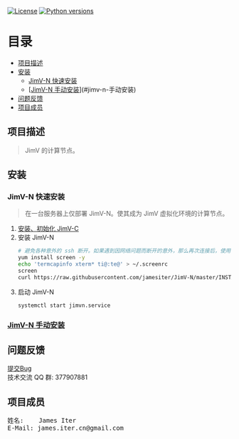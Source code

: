 [![License](https://img.shields.io/badge/License-GPL3-blue.svg)](http://www.gnu.org/licenses/gpl-3.0.html)
[![Python versions](https://img.shields.io/badge/Python-2.7.10-blue.svg)](https://www.python.org)


[TOC]: # "目录"

# 目录
- [项目描述](#项目描述)
- [安装](#安装)
    - [JimV-N 快速安装](#jimv-n-快速安装)
    - [[JimV-N 手动安装](docs/install.md)](#jimv-n-手动安装)
- [问题反馈](#问题反馈)
- [项目成员](#项目成员)


## 项目描述

> JimV 的计算节点。


## 安装

### JimV-N 快速安装
> 在一台服务器上仅部署 JimV-N。使其成为 JimV 虚拟化环境的计算节点。

1. [安装、初始化 JimV-C](https://github.com/jamesiter/JimV-C#%E5%AE%89%E8%A3%85)
2. 安装 JimV-N
    ``` bash
    # 避免各种意外的 ssh 断开。如果遇到因网络问题而断开的意外，那么再次连接后，使用 screen -r 可以恢复到断开前的终端环境。
    yum install screen -y
    echo 'termcapinfo xterm* ti@:te@' > ~/.screenrc
    screen
    curl https://raw.githubusercontent.com/jamesiter/JimV-N/master/INSTALL.sh | bash -s -- --redis_host {x.x.x.x} --redis_password {password} --redis_port {port}
    ```
3. 启动 JimV-N
    ``` bash
    systemctl start jimvn.service
    ```


### [JimV-N 手动安装](docs/install.md)


## 问题反馈

[提交Bug](https://github.com/jamesiter/JimV-N/issues) <br> 技术交流 QQ 群:
377907881


## 项目成员

<pre>
姓名:    James Iter
E-Mail: james.iter.cn@gmail.com
</pre>

